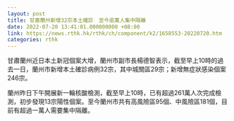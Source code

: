 ```yaml
---
layout: post
title: 甘肅蘭州新增32宗本土確診　至今逾萬人集中隔離
date: 2022-07-20 13:41:01.000000000 +08:00
link: https://news.rthk.hk/rthk/ch/component/k2/1658553-20220720.htm
categories: rthk
---
```


甘肅蘭州近日本土新冠個案大增，蘭州市副市長楊德智表示，截至早上10時的過去一日，蘭州市新增本土確診病例32宗，其中城關區29宗；新增無症狀感染個案246宗。

蘭州昨日下午開展新一輪核酸檢測，截至早上10時，已有超過261萬人次完成檢測，初步發現13宗陽性個案。至今蘭州市共有高風險區95個、中風險區181個，目前有超過一萬人需要集中隔離。
